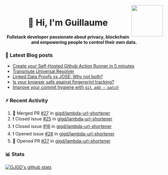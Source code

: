 <img align='right' src='https://user-images.githubusercontent.com/5713670/87202985-820dcb80-c2b6-11ea-9f56-7ec461c497c3.gif' width='100"'>

<h1 align="center">👋 Hi, I'm Guillaume</h1>
<h4 align="center">Fullstack developer passionate about privacy, blockchain and empowering people to control their own data.

### 📝 Latest Blog posts

<!-- BLOG-POST-LIST:START -->
- [Create your Self-Hosted Github Action Runner in 5 minutes](https://medium.com/@gjgd/create-your-self-hosted-github-action-runner-in-5-minutes-a9eff615edc4?source=rss-35e0d58bf235------2)
- [Transmute Universal Resolver](https://medium.com/transmute-techtalk/transmute-universal-resolver-b6c8509858f?source=rss-35e0d58bf235------2)
- [Linked Data Proofs vs JOSE: Why not both?](https://medium.com/transmute-techtalk/linked-data-proofs-vs-jose-why-not-both-1594393418cc?source=rss-35e0d58bf235------2)
- [Is your browser safe against fingerprint tracking?](https://medium.com/@gjgd/is-your-browser-safe-against-fingerprint-tracking-6126952b805b?source=rss-35e0d58bf235------2)
- [Improve your commit hygiene with `git add — patch`](https://medium.com/transmute-techtalk/improve-your-commit-hygiene-with-git-add-patch-3b7dd9c117c4?source=rss-35e0d58bf235------2)
<!-- BLOG-POST-LIST:END -->

### :zap: Recent Activity

<!--START_SECTION:activity-->
1. 🎉 Merged PR [#27](https://github.com/gjgd/lambda-url-shortener/pull/27) in [gjgd/lambda-url-shortener](https://github.com/gjgd/lambda-url-shortener)
2. ❗️ Closed issue [#25](https://github.com/gjgd/lambda-url-shortener/issues/25) in [gjgd/lambda-url-shortener](https://github.com/gjgd/lambda-url-shortener)
3. ❗️ Closed issue [#16](https://github.com/gjgd/lambda-url-shortener/issues/16) in [gjgd/lambda-url-shortener](https://github.com/gjgd/lambda-url-shortener)
4. ❗️ Opened issue [#28](https://github.com/gjgd/lambda-url-shortener/issues/28) in [gjgd/lambda-url-shortener](https://github.com/gjgd/lambda-url-shortener)
5. 💪 Opened PR [#27](https://github.com/gjgd/lambda-url-shortener/pull/27) in [gjgd/lambda-url-shortener](https://github.com/gjgd/lambda-url-shortener)
<!--END_SECTION:activity-->

### 📊 Stats

[![GJGD's github stats](https://github-readme-stats.vercel.app/api?username=gjgd&count_private=true&show_icons=true&custom_title=My%20Github%20Stats)](https://github.com/anuraghazra/github-readme-stats)
